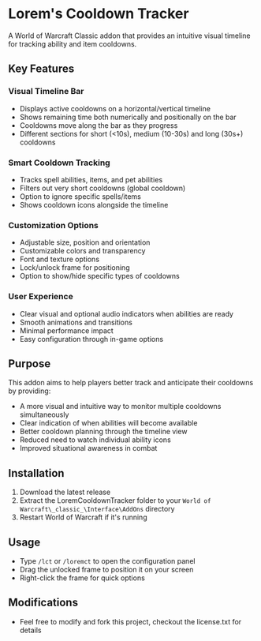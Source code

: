 # Lorem's Cooldown Tracker
A World of Warcraft Classic addon that provides an intuitive visual timeline for tracking ability and item cooldowns.

## Key Features

### Visual Timeline Bar
* Displays active cooldowns on a horizontal/vertical timeline
* Shows remaining time both numerically and positionally on the bar
* Cooldowns move along the bar as they progress
* Different sections for short (<10s), medium (10-30s) and long (30s+) cooldowns

### Smart Cooldown Tracking
* Tracks spell abilities, items, and pet abilities
* Filters out very short cooldowns (global cooldown)
* Option to ignore specific spells/items
* Shows cooldown icons alongside the timeline

### Customization Options
* Adjustable size, position and orientation
* Customizable colors and transparency
* Font and texture options
* Lock/unlock frame for positioning
* Option to show/hide specific types of cooldowns

### User Experience
* Clear visual and optional audio indicators when abilities are ready
* Smooth animations and transitions
* Minimal performance impact
* Easy configuration through in-game options

## Purpose
This addon aims to help players better track and anticipate their cooldowns by providing:
* A more visual and intuitive way to monitor multiple cooldowns simultaneously
* Clear indication of when abilities will become available
* Better cooldown planning through the timeline view
* Reduced need to watch individual ability icons
* Improved situational awareness in combat

## Installation
1. Download the latest release
2. Extract the LoremCooldownTracker folder to your `World of Warcraft\_classic_\Interface\AddOns` directory
3. Restart World of Warcraft if it's running

## Usage
* Type `/lct` or `/loremct` to open the configuration panel
* Drag the unlocked frame to position it on your screen
* Right-click the frame for quick options

## Modifications
* Feel free to modify and fork this project, checkout the license.txt for details